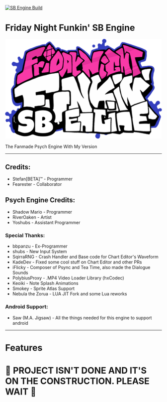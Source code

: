 [![SB Engine Build](https://github.com/StefanBETA2008/FNF-SB-Engine/actions/workflows/main.yml/badge.svg?branch=main)](https://github.com/StefanBETA2008/FNF-SB-Engine/actions/workflows/main.yml)

# Friday Night Funkin' SB Engine
![sbenginelogo](https://raw.githubusercontent.com/StefanBETA2008/SB-Engine-Slike/main/Slike/SB%20Engine%20Slike/Picsart_22-09-03_14-11-52-190.png)

The Fanmade Psych Engine With My Version
_____________________________________

## Credits:
* Stefan[BETA]™ - Programmer
* Fearester - Collaborator

## Psych Engine Credits:
* Shadow Mario - Programmer
* RiverOaken - Artist
* Yoshubs - Assistant Programmer

### Special Thanks:
* bbpanzu - Ex-Programmer
* shubs - New Input System
* SqirraRNG - Crash Handler and Base code for Chart Editor's Waveform
* KadeDev - Fixed some cool stuff on Chart Editor and other PRs
* iFlicky - Composer of Psync and Tea Time, also made the Dialogue Sounds
* PolybiusProxy - .MP4 Video Loader Library (hxCodec)
* Keoiki - Note Splash Animations
* Smokey - Sprite Atlas Support
* Nebula the Zorua - LUA JIT Fork and some Lua reworks

### Android Support:
* Saw (M.A. Jigsaw) - All the things needed for this engine to support android
_____________________________________

# Features

# 🚧 PROJECT ISN'T DONE AND IT'S ON THE CONSTRUCTION. PLEASE WAIT 🚧
